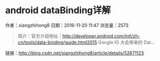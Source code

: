 # android dataBinding详解
作者：xiangzhihong8
日期：2016-11-20 11:47
浏览量：2573
> 简介：官方介绍地址：http://developer.android.com/intl/zh-cn/tools/data-binding/guide.html2015 Google IO 大会带来的 Dat...

 链接：http://blog.csdn.net/xiangzhihong8/article/details/52671123
